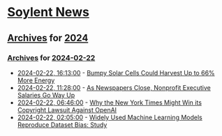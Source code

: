 # [Soylent News](../../../README.md)

## [Archives](../../index.md) for [2024](../index.md)

### [Archives](../../index.md) for [2024-02-22](index.md)

* [2024-02-22, 16:13:00](https://soylentnews.org/article.pl?sid=24/02/21/0520249&from=rss) - [Bumpy Solar Cells Could Harvest Up to 66% More Energy](https://soylentnews.org/article.pl?sid=24/02/21/0520249&from=rss)
* [2024-02-22, 11:28:00](https://soylentnews.org/article.pl?sid=24/02/21/051214&from=rss) - [As Newspapers Close, Nonprofit Executive Salaries Go Way Up](https://soylentnews.org/article.pl?sid=24/02/21/051214&from=rss)
* [2024-02-22, 06:46:00](https://soylentnews.org/article.pl?sid=24/02/20/1829230&from=rss) - [Why the New York Times Might Win its Copyright Lawsuit Against OpenAI](https://soylentnews.org/article.pl?sid=24/02/20/1829230&from=rss)
* [2024-02-22, 02:05:00](https://soylentnews.org/article.pl?sid=24/02/20/1156230&from=rss) - [Widely Used Machine Learning Models Reproduce Dataset Bias: Study](https://soylentnews.org/article.pl?sid=24/02/20/1156230&from=rss)
